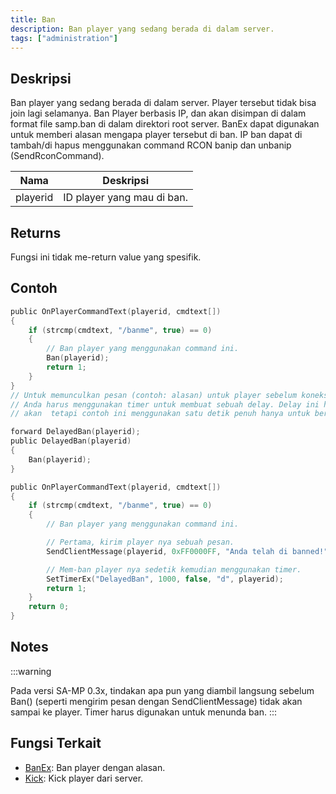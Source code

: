 ```yaml
---
title: Ban
description: Ban player yang sedang berada di dalam server.
tags: ["administration"]
---
```


## Deskripsi

Ban player yang sedang berada di dalam server. Player tersebut tidak bisa join lagi selamanya. Ban Player berbasis IP, dan akan disimpan di dalam format file samp.ban di dalam direktori root server. BanEx dapat digunakan untuk memberi alasan mengapa player tersebut di ban. IP ban dapat di tambah/di hapus menggunakan command RCON banip dan unbanip (SendRconCommand).

| Nama     | Deskripsi                  |
| -------- | -------------------------- |
| playerid | ID player yang mau di ban. |

## Returns

Fungsi ini tidak me-return value yang spesifik.

## Contoh

```c
public OnPlayerCommandText(playerid, cmdtext[])
{
    if (strcmp(cmdtext, "/banme", true) == 0)
    {
        // Ban player yang menggunakan command ini.
        Ban(playerid);
        return 1;
    }
}
// Untuk memunculkan pesan (contoh: alasan) untuk player sebelum koneksi terputus
// Anda harus menggunakan timer untuk membuat sebuah delay. Delay ini hanya membutuhkan beberapa milisekon saja,
// akan  tetapi contoh ini menggunakan satu detik penuh hanya untuk berjaga-jaga.

forward DelayedBan(playerid);
public DelayedBan(playerid)
{
    Ban(playerid);
}

public OnPlayerCommandText(playerid, cmdtext[])
{
    if (strcmp(cmdtext, "/banme", true) == 0)
    {
        // Ban player yang menggunakan command ini.

        // Pertama, kirim player nya sebuah pesan.
        SendClientMessage(playerid, 0xFF0000FF, "Anda telah di banned!");

        // Mem-ban player nya sedetik kemudian menggunakan timer.
        SetTimerEx("DelayedBan", 1000, false, "d", playerid);
        return 1;
    }
    return 0;
}
```

## Notes

:::warning

Pada versi SA-MP 0.3x, tindakan apa pun yang diambil langsung sebelum Ban() (seperti mengirim pesan dengan SendClientMessage) tidak akan sampai ke player. Timer harus digunakan untuk menunda ban.
:::

## Fungsi Terkait

- [BanEx](BanEx): Ban player dengan alasan.
- [Kick](Kick): Kick player dari server.
